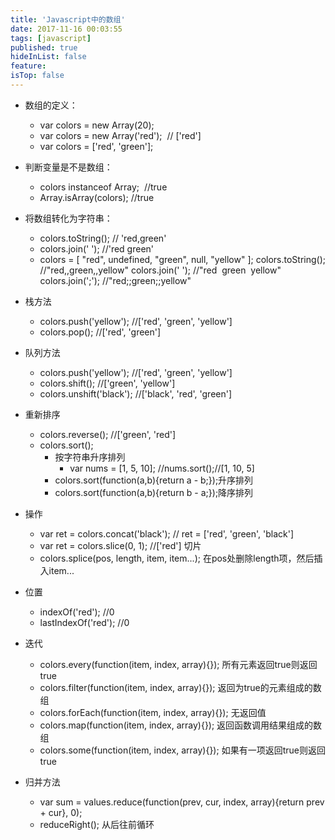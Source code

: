 ```yaml
---
title: 'Javascript中的数组'
date: 2017-11-16 00:03:55
tags: [javascript]
published: true
hideInList: false
feature: 
isTop: false
---
```


*   数组的定义：
    *   var colors = new Array(20);
    *   var colors = new Array('red');  // \['red'\]
    *   var colors = \['red', 'green'\];
*   判断变量是不是数组：
    *   colors instanceof Array;  //true
    *   Array.isArray(colors); //true
*   将数组转化为字符串：
    *   colors.toString(); // 'red,green'
    *   colors.join(' '); //'red green'
    *   colors = \[ "red", undefined, "green", null, "yellow" \];
    colors.toString(); //"red,,green,,yellow"
    colors.join(' '); //"red  green  yellow"
    colors.join(';'); //"red;;green;;yellow"
            
*   栈方法
    *   colors.push('yellow'); //\['red', 'green', 'yellow'\]
    *   colors.pop(); //\['red', 'green'\]
*   队列方法
    *   colors.push('yellow'); //\['red', 'green', 'yellow'\]
    *   colors.shift(); //\['green', 'yellow'\]
    *   colors.unshift('black'); //\['black', 'red', 'green'\]
*   重新排序
    *   colors.reverse(); //\['green', 'red'\]
    *   colors.sort();
        *   按字符串升序排列
            *   var nums = \[1, 5, 10\]; //nums.sort();//\[1, 10, 5\]
        *   colors.sort(function(a,b){return a - b;});升序排列
        *   colors.sort(function(a,b){return b - a;});降序排列
*   操作
    *   var ret = colors.concat('black'); // ret = \['red', 'green', 'black'\]
    *   var ret = colors.slice(0, 1); //\['red'\] 切片
    *   colors.splice(pos, length, item, item...); 在pos处删除length项，然后插入item...
*   位置
    *   indexOf('red'); //0
    *   lastIndexOf('red'); //0
*   迭代
    *   colors.every(function(item, index, array){}); 所有元素返回true则返回true
    *   colors.filter(function(item, index, array){}); 返回为true的元素组成的数组
    *   colors.forEach(function(item, index, array){}); 无返回值
    *   colors.map(function(item, index, array){}); 返回函数调用结果组成的数组
    *   colors.some(function(item, index, array){}); 如果有一项返回true则返回true
*   归并方法
    *   var sum = values.reduce(function(prev, cur, index, array){return prev + cur}, 0);
    *   reduceRight(); 从后往前循环